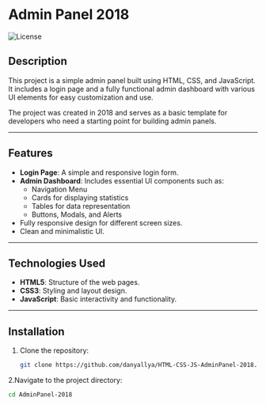 # Admin Panel 2018

![License](https://img.shields.io/badge/license-MIT-blue.svg)

## Description
This project is a simple admin panel built using HTML, CSS, and JavaScript. It includes a login page and a fully functional admin dashboard with various UI elements for easy customization and use.

The project was created in 2018 and serves as a basic template for developers who need a starting point for building admin panels.

---

## Features
- **Login Page**: A simple and responsive login form.
- **Admin Dashboard**: Includes essential UI components such as:
  - Navigation Menu
  - Cards for displaying statistics
  - Tables for data representation
  - Buttons, Modals, and Alerts
- Fully responsive design for different screen sizes.
- Clean and minimalistic UI.

---

## Technologies Used
- **HTML5**: Structure of the web pages.
- **CSS3**: Styling and layout design.
- **JavaScript**: Basic interactivity and functionality.

---

## Installation
1. Clone the repository:
   ```bash
   git clone https://github.com/danyallya/HTML-CSS-JS-AdminPanel-2018.git
   ```
2.Navigate to the project directory:
   ```bash
cd AdminPanel-2018
   ```
